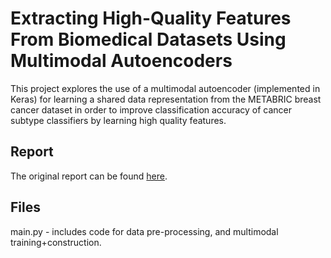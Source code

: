 # Extracting High-Quality Features From Biomedical Datasets Using Multimodal Autoencoders

This project explores the use of a multimodal autoencoder (implemented in Keras) for learning a shared data representation from the METABRIC breast cancer dataset in order to improve classification accuracy of cancer subtype classifiers by learning high quality features.




## Report

The original report can be found [here](https://github.com/dmitrykazhdan/METABRIC-Autoencoder/blob/master/report.pdf).


## Files

main.py - includes code for data pre-processing, and multimodal training+construction.
